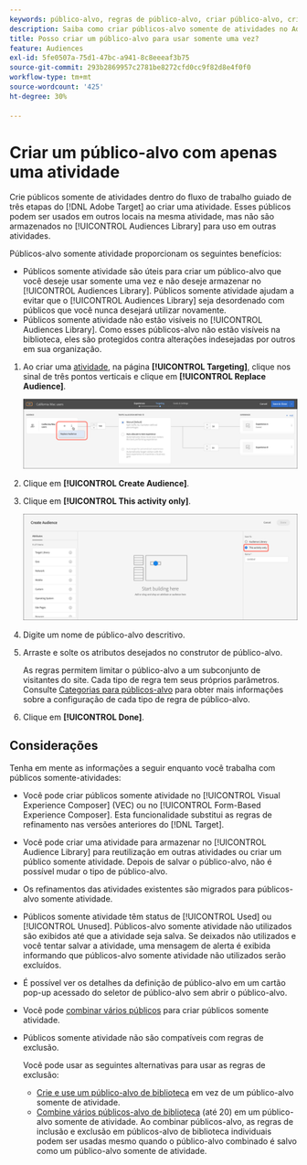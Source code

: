 ```yaml
---
keywords: público-alvo, regras de público-alvo, criar público-alvo, criação de público-alvo, somente atividade, adhoc
description: Saiba como criar públicos-alvo somente de atividades no Adobe [!DNL Target]  que são para uso único.
title: Posso criar um público-alvo para usar somente uma vez?
feature: Audiences
exl-id: 5fe0507a-75d1-47bc-a941-8c8eeeaf3b75
source-git-commit: 293b2869957c2781be8272cfd0cc9f82d8e4f0f0
workflow-type: tm+mt
source-wordcount: '425'
ht-degree: 30%

---
```


# Criar um público-alvo com apenas uma atividade

Crie públicos somente de atividades dentro do fluxo de trabalho guiado de três etapas do [!DNL Adobe Target] ao criar uma atividade. Esses públicos podem ser usados em outros locais na mesma atividade, mas não são armazenados no [!UICONTROL Audiences Library] para uso em outras atividades.

Públicos-alvo somente atividade proporcionam os seguintes benefícios:

* Públicos somente atividade são úteis para criar um público-alvo que você deseje usar somente uma vez e não deseje armazenar no [!UICONTROL Audiences Library]. Públicos somente atividade ajudam a evitar que o [!UICONTROL Audiences Library] seja desordenado com públicos que você nunca desejará utilizar novamente.
* Públicos somente atividade não estão visíveis no [!UICONTROL Audiences Library]. Como esses públicos-alvo não estão visíveis na biblioteca, eles são protegidos contra alterações indesejadas por outros em sua organização.

1. Ao criar uma [atividade](/help/main/c-activities/activities.md#concept_D317A95A1AB54674BA7AB65C7985BA03), na página **[!UICONTROL Targeting]**, clique nos sinal de três pontos verticais e clique em **[!UICONTROL Replace Audience]**.

   ![Resultado da etapa](assets/edit_audience.png)

1. Clique em **[!UICONTROL Create Audience]**.

1. Clique em **[!UICONTROL This activity only]**.

   ![imagem activity-only-aud](assets/activity-only-aud.png)

1. Digite um nome de público-alvo descritivo.
1. Arraste e solte os atributos desejados no construtor de público-alvo.

   As regras permitem limitar o público-alvo a um subconjunto de visitantes do site. Cada tipo de regra tem seus próprios parâmetros. Consulte [Categorias para públicos-alvo](/help/main/c-target/c-audiences/c-target-rules/target-rules.md#concept_E3A77E42F1644503A829B5107B20880D) para obter mais informações sobre a configuração de cada tipo de regra de público-alvo.

1. Clique em **[!UICONTROL Done]**.

## Considerações

Tenha em mente as informações a seguir enquanto você trabalha com públicos somente-atividades:

* Você pode criar públicos somente atividade no [!UICONTROL Visual Experience Composer] (VEC) ou no [!UICONTROL Form-Based Experience Composer]. Esta funcionalidade substitui as regras de refinamento nas versões anteriores do [!DNL Target].
* Você pode criar uma atividade para armazenar no [!UICONTROL Audience Library] para reutilização em outras atividades ou criar um público somente atividade. Depois de salvar o público-alvo, não é possível mudar o tipo de público-alvo.
* Os refinamentos das atividades existentes são migrados para públicos-alvo somente atividade.
* Públicos somente atividade têm status de [!UICONTROL Used] ou [!UICONTROL Unused]. Públicos-alvo somente atividade não utilizados são exibidos até que a atividade seja salva. Se deixados não utilizados e você tentar salvar a atividade, uma mensagem de alerta é exibida informando que públicos-alvo somente atividade não utilizados serão excluídos.
* É possível ver os detalhes da definição de público-alvo em um cartão pop-up acessado do seletor de público-alvo sem abrir o público-alvo.
* Você pode [combinar vários públicos](/help/main/c-target/combining-multiple-audiences.md#concept_A7386F1EA4394BD2AB72399C225981E5) para criar públicos somente atividade.
* Públicos somente atividade não são compatíveis com regras de exclusão.

  Você pode usar as seguintes alternativas para usar as regras de exclusão:

   * [Crie e use um público-alvo de biblioteca](/help/main/c-target/c-audiences/create-audience.md) em vez de um público-alvo somente de atividade.
   * [Combine vários públicos-alvo de biblioteca](/help/main/c-target/combining-multiple-audiences.md#concept_A7386F1EA4394BD2AB72399C225981E5) (até 20) em um público-alvo somente de atividade. Ao combinar públicos-alvo, as regras de inclusão e exclusão em públicos-alvo de biblioteca individuais podem ser usadas mesmo quando o público-alvo combinado é salvo como um público-alvo somente de atividade.
